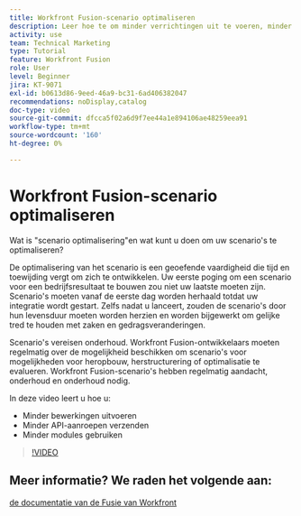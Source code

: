 ```yaml
---
title: Workfront Fusion-scenario optimaliseren
description: Leer hoe te om minder verrichtingen uit te voeren, minder API vraag te verzenden, en minder modules, allen in  [!DNL Adobe Workfront Fusion] te gebruiken.
activity: use
team: Technical Marketing
type: Tutorial
feature: Workfront Fusion
role: User
level: Beginner
jira: KT-9071
exl-id: b0613d86-9eed-46a9-bc31-6ad406382047
recommendations: noDisplay,catalog
doc-type: video
source-git-commit: dfcca5f02a6d9f7ee44a1e894106ae48259eea91
workflow-type: tm+mt
source-wordcount: '160'
ht-degree: 0%

---
```


# Workfront Fusion-scenario optimaliseren

Wat is &quot;scenario optimalisering&quot;en wat kunt u doen om uw scenario&#39;s te optimaliseren?

De optimalisering van het scenario is een geoefende vaardigheid die tijd en toewijding vergt om zich te ontwikkelen. Uw eerste poging om een scenario voor een bedrijfsresultaat te bouwen zou niet uw laatste moeten zijn. Scenario&#39;s moeten vanaf de eerste dag worden herhaald totdat uw integratie wordt gestart. Zelfs nadat u lanceert, zouden de scenario&#39;s door hun levensduur moeten worden herzien en worden bijgewerkt om gelijke tred te houden met zaken en gedragsveranderingen.

Scenario&#39;s vereisen onderhoud. Workfront Fusion-ontwikkelaars moeten regelmatig over de mogelijkheid beschikken om scenario&#39;s voor mogelijkheden voor heropbouw, herstructurering of optimalisatie te evalueren. Workfront Fusion-scenario&#39;s hebben regelmatig aandacht, onderhoud en onderhoud nodig.

In deze video leert u hoe u:

* Minder bewerkingen uitvoeren
* Minder API-aanroepen verzenden
* Minder modules gebruiken

>[!VIDEO](https://video.tv.adobe.com/v/335313/?quality=12&learn=on&enablevpops)

## Meer informatie? We raden het volgende aan:

[ de documentatie van de Fusie van Workfront ](https://experienceleague.adobe.com/nl/docs/workfront-fusion/using/get-started-with-fusion/understand-workfront-fusion/workfront-fusion-overview)
